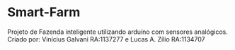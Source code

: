 # Smart-Farm
Projeto de Fazenda inteligente utilizando arduíno com sensores analógicos.
Criado por: Vinícius Galvani RA:1137277 e Lucas A. Zílio RA:1134707
